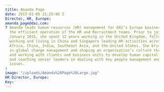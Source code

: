 ```yaml
---
title: Amanda Page
date: 2017-01-05 21:25:00 Z
Director, HR, Europe: 
amanda_page@dai.com: 
? Amanda leads human resources (HR) management for DAI’s Europe business, ensuring
  the efficient operation of the HR and Recruitment teams. Prior to joining DAI in
  January 2015, she spent 12 years working in the United Kingdom, followed by 10 years
  working and living in China and Singapore leading HR activities across Afghanistan,
  Africa, China, India, Southeast Asia, and the United States. She brings experience
  in global change management and shaping an organisation’s culture through partnering
  and working with clients and business units to develop human capital strategies
  and coaching senior leaders in dealing with key people management and development
  issues.
: 
image: "/uploads/Amanda%20Page%20Large.jpg"
HR Director, Europe: 
Key: 
---
```


